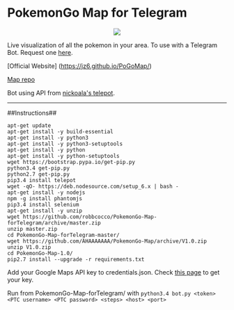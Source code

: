 # PokemonGo Map for Telegram

<p align="center">
<img src="http://i.imgur.com/L1YZQBq.jpg">
</p>

Live visualization of all the pokemon in your area. To use with a Telegram Bot. Request one [here](https://telegram.me/BotFather).

[Official Website] (https://jz6.github.io/PoGoMap/)

[Map repo](https://github.com/AHAAAAAAA/PokemonGo-Map/tree/develop)

Bot using API from [nickoala's telepot](https://github.com/nickoala/telepot).

---
##Instructions##

```
apt-get update
apt-get install -y build-essential
apt-get install -y python3
apt-get install -y python3-setuptools
apt-get install -y python
apt-get install -y python-setuptools
wget https://bootstrap.pypa.io/get-pip.py
python3.4 get-pip.py
python2.7 get-pip.py
pip3.4 install telepot
wget -qO- https://deb.nodesource.com/setup_6.x | bash -
apt-get install -y nodejs
npm -g install phantomjs
pip3.4 install selenium
apt-get install -y unzip
wget https://github.com/robbcocco/PokemonGo-Map-forTelegram/archive/master.zip
unzip master.zip
cd PokemonGo-Map-forTelegram-master/
wget https://github.com/AHAAAAAAA/PokemonGo-Map/archive/V1.0.zip
unzip V1.0.zip
cd PokemonGo-Map-1.0/
pip2.7 install --upgrade -r requirements.txt
```

Add your Google Maps API key to credentials.json. Check [this page](https://github.com/AHAAAAAAA/PokemonGo-Map/wiki/Google-Maps-API:-a-brief-guide-to-your-own-key) to get your key.

Run from PokemonGo-Map-forTelegram/ with `python3.4 bot.py <token> <PTC username> <PTC password> <steps> <host> <port>`
